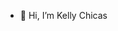 - 👋 Hi, I’m Kelly Chicas

<!---
chica5/chica5 is a ✨ special ✨ repository because its `README.md` (this file) appears on your GitHub profile.
You can click the Preview link to take a look at your changes.
--->
